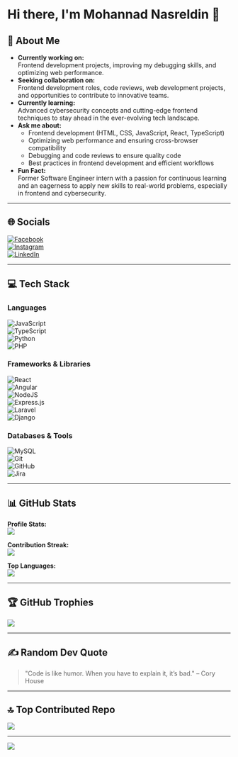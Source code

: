 # Hi there, I'm Mohannad Nasreldin 👋

## 💫 About Me

- **Currently working on:**  
  Frontend development projects, improving my debugging skills, and optimizing web performance.
- **Seeking collaboration on:**  
  Frontend development roles, code reviews, web development projects, and opportunities to contribute to innovative teams.
- **Currently learning:**  
  Advanced cybersecurity concepts and cutting-edge frontend techniques to stay ahead in the ever-evolving tech landscape.
- **Ask me about:**  
  - Frontend development (HTML, CSS, JavaScript, React, TypeScript)  
  - Optimizing web performance and ensuring cross-browser compatibility  
  - Debugging and code reviews to ensure quality code  
  - Best practices in frontend development and efficient workflows
- **Fun Fact:**  
  Former Software Engineer intern with a passion for continuous learning and an eagerness to apply new skills to real-world problems, especially in frontend and cybersecurity.

---

## 🌐 Socials

[![Facebook](https://img.shields.io/badge/Facebook-%231877F2.svg?logo=Facebook&logoColor=white)](https://www.facebook.com/mohannad.nasraldin)  
[![Instagram](https://img.shields.io/badge/Instagram-%23E4405F.svg?logo=Instagram&logoColor=white)](https://instagram.com/aka._.honda)  
[![LinkedIn](https://img.shields.io/badge/LinkedIn-%230077B5.svg?logo=linkedin&logoColor=white)](https://www.linkedin.com/in/mohannad-nasreldin/)

---

## 💻 Tech Stack

### **Languages**
![JavaScript](https://img.shields.io/badge/javascript-%23323330.svg?style=for-the-badge&logo=javascript&logoColor=%23F7DF1E)  
![TypeScript](https://img.shields.io/badge/typescript-%23007ACC.svg?style=for-the-badge&logo=typescript&logoColor=white)  
![Python](https://img.shields.io/badge/python-%2314354C.svg?style=for-the-badge&logo=python&logoColor=white)  
![PHP](https://img.shields.io/badge/PHP-%23777BB4.svg?style=for-the-badge&logo=php&logoColor=white)

### **Frameworks & Libraries**
![React](https://img.shields.io/badge/react-%2320232a.svg?style=for-the-badge&logo=react&logoColor=%2361DAFB)  
![Angular](https://img.shields.io/badge/angular-%23DD0031.svg?style=for-the-badge&logo=angular&logoColor=white)  
![NodeJS](https://img.shields.io/badge/node.js-6DA55F?style=for-the-badge&logo=node.js&logoColor=white)  
![Express.js](https://img.shields.io/badge/express.js-%23404d59.svg?style=for-the-badge&logo=express&logoColor=%2361DAFB)  
![Laravel](https://img.shields.io/badge/laravel-%23FF2D20.svg?style=for-the-badge&logo=laravel&logoColor=white)  
![Django](https://img.shields.io/badge/django-%23092E20.svg?style=for-the-badge&logo=django&logoColor=white)

### **Databases & Tools**
![MySQL](https://img.shields.io/badge/mysql-4479A1.svg?style=for-the-badge&logo=mysql&logoColor=white)  
![Git](https://img.shields.io/badge/git-%23F05033.svg?style=for-the-badge&logo=git&logoColor=white)  
![GitHub](https://img.shields.io/badge/github-%23121011.svg?style=for-the-badge&logo=github&logoColor=white)  
![Jira](https://img.shields.io/badge/jira-%230A0FFF.svg?style=for-the-badge&logo=jira&logoColor=white)

---

## 📊 GitHub Stats

**Profile Stats:**  
![](https://github-readme-stats.vercel.app/api?username=mohannadnasreldin&theme=codeSTACKr&hide_border=true&include_all_commits=true&count_private=true)

**Contribution Streak:**  
![](https://github-readme-streak-stats.herokuapp.com/?user=mohannadnasreldin&theme=codeSTACKr&hide_border=true)

**Top Languages:**  
![](https://github-readme-stats.vercel.app/api/top-langs/?username=mohannadnasreldin&theme=codeSTACKr&hide_border=true&include_all_commits=true&count_private=true&layout=compact)

---

## 🏆 GitHub Trophies

![](https://github-profile-trophy.vercel.app/?username=mohannadnasreldin&theme=github_dark_dimmed&no-frame=true&no-bg=true&margin-w=4)

---

## ✍️ Random Dev Quote

> "Code is like humor. When you have to explain it, it’s bad." – Cory House

---

## 🔝 Top Contributed Repo

![](https://github-contributor-stats.vercel.app/api?username=mohannadnasreldin&limit=5&theme=one_dark_pro&combine_all_yearly_contributions=true)

---

[![](https://visitcount.itsvg.in/api?id=mohannadnasreldin&icon=0&color=6)](https://visitcount.itsvg.in)
